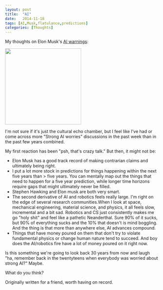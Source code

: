 ```yaml
---
layout: post
title:  "AI"
date:   2014-11-18 
tags: [AI,Musk,flatulance,predictions]
categories: [Thoughts]	
---
```

My thoughts on Elon Musk's [AI warnings](http://www.businessinsider.com/elon-musk-killer-robots-will-be-here-within-five-years-2014-11): 

<img src="http://upload.wikimedia.org/wikipedia/commons/thumb/f/f6/HAL9000.svg/2000px-HAL9000.svg.png" width="250px"/>

I'm not sure if it's just the cultural echo chamber, but I feel like I've had or come across more "Strong AI worries" discussions in the past week than in the past few years combined. 

My first reaction has been "psh, that's crazy talk." But then, it might not be:

* Elon Musk has a good track record of making contrarian claims and ultimately being right. 
* I put a lot more stock in predictions for things happening within the next five years than > five years. You can mentally map out the things that need to happen for a five year prediction, while longer time horizons require gaps that might ultimately never be filled. 
* Stephen Hawking and Elon musk are both very smart.
* The second derivative of AI and robotics feels really large. I'm right on the edge of several research communities.When I look at space, mechanical engineering, material science, and physics, it all feels slow, incremental and a bit sad. Robotics and CS just consistently makes me go "holy shit" and feel like a pathetic Neanderthal. Sure 90% of it sucks, but 90% of everything sucks and the 10% that doesn't is mind boggling. And the thing is that more than anywhere else, AI advances compound.
* Things that have money poured on them that don't try to violate fundamental physics or change human nature tend to succeed. And boy does the AI/robotics fire have a lot of money poured on it right now.

Is this something we're going to look back 30 years from now and laugh "ha, remember back in the twentyteens when everybody was worried about strong AI?" Maybe. 

What do you think?

Originally written for a friend, worth having on record.